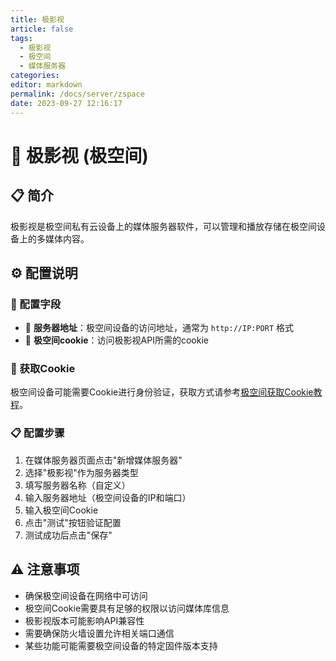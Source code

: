 ```yaml
---
title: 极影视
article: false
tags: 
  - 极影视
  - 极空间
  - 媒体服务器
categories: 
editor: markdown
permalink: /docs/server/zspace
date: 2023-09-27 12:16:17
---
```


# 🔵 极影视 (极空间)

## 📋 简介

极影视是极空间私有云设备上的媒体服务器软件，可以管理和播放存储在极空间设备上的多媒体内容。

## ⚙️ 配置说明

### 🔧 配置字段

- 📡 **服务器地址**：极空间设备的访问地址，通常为 `http://IP:PORT` 格式
- 🔑 **极空间cookie**：访问极影视API所需的cookie

### 🍪 获取Cookie

极空间设备可能需要Cookie进行身份验证，获取方式请参考[极空间获取Cookie教程](/docs/other/zspace_cookie)。

### 📋 配置步骤

1. 在媒体服务器页面点击"新增媒体服务器"
2. 选择"极影视"作为服务器类型
3. 填写服务器名称（自定义）
4. 输入服务器地址（极空间设备的IP和端口）
5. 输入极空间Cookie
6. 点击"测试"按钮验证配置
7. 测试成功后点击"保存"

## ⚠️ 注意事项

- 确保极空间设备在网络中可访问
- 极空间Cookie需要具有足够的权限以访问媒体库信息
- 极影视版本可能影响API兼容性
- 需要确保防火墙设置允许相关端口通信
- 某些功能可能需要极空间设备的特定固件版本支持